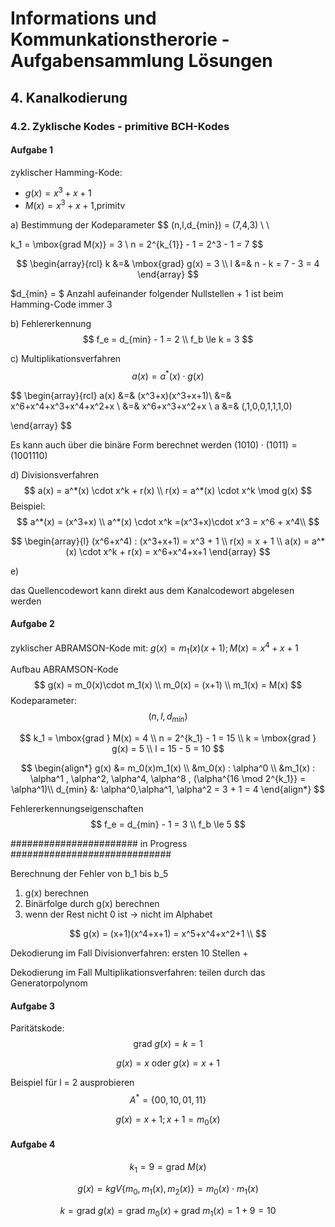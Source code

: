 # Informations und Kommunkationstherorie - Aufgabensammlung Lösungen

## 4. Kanalkodierung



### 4.2. Zyklische Kodes - primitive BCH-Kodes

#### Aufgabe 1

zyklischer Hamming-Kode: 

- $g(x) = x^3+x+1$
- $M(x) = x^3 + x + 1$​​​ ,primitv 

a) Bestimmung der Kodeparameter
$$
(n,l,d_{min}) = (7,4,3) \\
\\

k_1 = \mbox{grad M(x)} = 3 \\
n = 2^{k_{1}} - 1 = 2^3 - 1 = 7
$$

$$
\begin{array}{rcl}
k &=& \mbox{grad} g(x) = 3 \\
l &=& n - k = 7 - 3 = 4
\end{array}
$$

$d_{min} = $ Anzahl aufeinander folgender Nullstellen + 1 ist beim Hamming-Code immer 3



b) Fehlererkennung
$$
f_e = d_{min} - 1 = 2 \\
f_b \le k = 3
$$




c) Multiplikationsverfahren
$$
a(x) = a^*(x) \cdot g(x)
$$

$$
\begin{array}{rcl}
a(x) &=& (x^3+x)(x^3+x+1)\\
&=& x^6+x^4+x^3+x^4+x^2+x \\
&=& x^6+x^3+x^2+x \\
a &=& (\,1\,0\,0\,1\,1\,1\,0) 

\end{array}
$$

Es kann auch über die binäre Form berechnet werden $(1010)\cdot(1011) = (1001110)$



d) Divisionsverfahren
$$
a(x) = a^*(x) \cdot x^k + r(x) \\
r(x) = a^*(x) \cdot x^k \mod g(x)
$$
Beispiel:
$$
a^*(x) = (x^3+x) \\
a^*(x) \cdot x^k =(x^3+x)\cdot x^3 = x^6 + x^4\\
$$

$$
\begin{array}{l}
(x^6+x^4) : (x^3+x+1) = x^3 + 1 \\
r(x) = x + 1 \\
a(x) = a^*(x) \cdot x^k + r(x) =  x^6+x^4+x+1
\end{array}
$$



e)

das Quellencodewort kann direkt aus dem Kanalcodewort abgelesen werden



#### Aufgabe 2

zyklischer ABRAMSON-Kode mit: $g(x) = m_1(x)(x+1); M(x)= x^4+x+1$​

Aufbau ABRAMSON-Kode
$$
g(x) = m_0(x)\cdot m_1(x) \\
m_0(x) = (x+1) \\
m_1(x) = M(x) 
$$
Kodeparameter:
$$
(n,l,d_{min})
$$

$$
k_1 = \mbox{grad } M(x) = 4 \\
n = 2^{k_1} - 1 = 15 \\
k = \mbox{grad } g(x) = 5 \\
l = 15 - 5 = 10
$$

$$
\begin{align*}
g(x) &= m_0(x)m_1(x) \\
&m_0(x) : \alpha^0 \\
&m_1(x) : \alpha^1 , \alpha^2, \alpha^4, \alpha^8 , (\alpha^{16 \mod 2^{k_1}} = \alpha^1)\\
d_{min} &: \alpha^0,\alpha^1, \alpha^2 = 3 + 1 = 4
\end{align*}
$$



Fehlererkennungseigenschaften
$$
f_e = d_{min} - 1 = 3 \\
f_b \le 5
$$

####################### in Progress #############################

Berechnung der Fehler von b_1 bis b_5

1. g(x) berechnen
2. Binärfolge durch g(x) berechnen 
3. wenn der Rest nicht 0 ist -> nicht im Alphabet 

$$
g(x) = (x+1)(x^4+x+1) = x^5+x^4+x^2+1 \\
$$





Dekodierung im Fall Divisionverfahren: ersten 10 Stellen +

Dekodierung im Fall Multiplikationsverfahren: teilen durch das Generatorpolynom



#### Aufgabe 3

Paritätskode: 
$$
\mbox{grad } g(x) = k = 1
$$

$$
g(x) = x  \mbox{ oder } g(x) = x+1
$$

Beispiel für l = 2 ausprobieren
$$
A^* = \{00,10,01,11 \}
$$

$$
g(x) = x + 1; x+1 = m_0(x) 
$$

#### Aufgabe 4

$$
k_1 = 9 = \mbox{grad } M(x)
$$

$$
g(x) = kgV \{m_0,m_1(x),m_2(x) \} = m_0(x) \cdot m_1(x)
$$

$$
k = \mbox{grad }g(x) = \mbox{grad }m_0(x) +\mbox{grad }m_1(x) = 1 + 9 = 10  
$$

